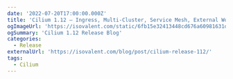 ```yaml
---
date: '2022-07-20T17:00:00.000Z'
title: 'Cilium 1.12 – Ingress, Multi-Cluster, Service Mesh, External Workloads, and much more'
ogImageUrl: 'https://isovalent.com/static/6fb15e32413448cd676a60981631d7d7/afb15/social-preview-112-1-scaled.webp'
ogSummary: 'Cilium 1.12 Release Blog'
categories:
  - Release
externalUrl: 'https://isovalent.com/blog/post/cilium-release-112/'
tags:
  - Cilium
---
```

